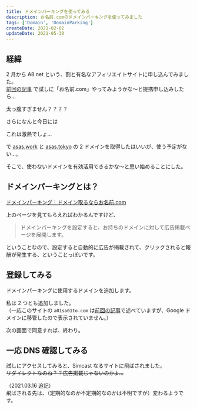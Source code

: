 ```yaml
---
title: ドメインパーキングを使ってみる
description: お名前.comのドメインパーキングを使ってみました
tags: ['Domain', 'DomainParking']
createDate: 2021-02-02
updateDate: 2021-05-30
---
```


## 経緯

2 月から A8.net という、割と有名なアフィリエイトサイトに申し込んでみました。<br>
[前回の記事](./domain-transfer) で試しに「お名前.com」やってみようかな～と提携申し込みしたら...
<webp-image src="/images/blog/2021/02/domain-parking/01" ext="png" alt="ドメイン無料プレゼント！？" showdescription></webp-image>

太っ腹すぎません？？？？

さらになんと今日には
<webp-image src="/images/blog/2021/02/domain-parking/02" ext="png" alt=".tokyoドメイン無料プレゼント！？" showdescription></webp-image>

これは激熱でしょ...

で [asas.work](http://asas.work) と [asas.tokyo](http://asas.tokyo) の 2 ドメインを取得したはいいが、使う予定がない...。

<webp-image src="/images/blog/2021/02/domain-parking/03" ext="png" alt="使う予定がない"></webp-image>

そこで、使わないドメインを有効活用できるかな～と思い始めることにした。

## ドメインパーキングとは？

<webp-image src="/images/blog/2021/02/domain-parking/04" ext="png" alt="ドメインパーキングについて"></webp-image>
[ドメインパーキング｜ドメイン取るならお名前.com](https://www.onamae.com/service/parking/?btn_id=commonfooter_op_parking)

上のページを見てもらえればわかるんですけど、

> ドメインパーキングを設定すると、お持ちのドメインに対して広告掲載ページを展開します。

ということなので、設定すると自動的に広告が掲載されて、クリックされると報酬が発生する、ということっぽいです。

## 登録してみる

ドメインパーキングに使用するドメインを追加します。
<webp-image src="/images/blog/2021/02/domain-parking/05" ext="png" alt="ドメイン一覧"></webp-image>

私は 2 つとも追加しました。<br>
（一応このサイトの `a01sa01to.com` は[前回の記事](./domain-transfer)で述べていますが、Google ドメインに移管したので表示されていません。）

次の画面で同意すれば、終わり。
<webp-image src="/images/blog/2021/02/domain-parking/06" ext="png" alt="ネームサーバーとAレコードが変わるらしい"></webp-image>

## 一応 DNS 確認してみる

<webp-image src="/images/blog/2021/02/domain-parking/07" ext="png" alt="よくわからんレコードが追加されてる"></webp-image>

試しにアクセスしてみると、Simcast なるサイトに飛ばされました。<br>
~~リダイレクトなのね？？広告掲載じゃないのかよ...~~

<webp-image src="/images/blog/2021/02/domain-parking/08" ext="png" alt="飛ばされた"></webp-image>

（2021.03.16 追記）<br>
飛ばされる先は、（定期的なのか不定期的なのかは不明ですが）変わるようです。
